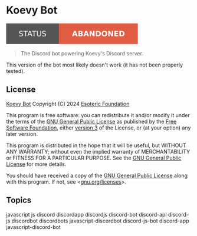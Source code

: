# Koevy Bot

[![Project Status: Abandoned](./assets/images/badges/status.svg)](./)

> The Discord bot powering Koevy's Discord server.

This version of the bot most likely doesn't work (it has not been properly tested).

## License

[Koevy Bot](./) Copyright (C) 2024 [Esoteric Foundation](https://esoteric.foundation)

This program is free software: you can redistribute it and/or modify it under the terms of the [GNU General Public License](./LICENSE) as published by the [Free Software Foundation](https://www.fsf.org/), either [version 3](./LICENSE) of the License, or (at your option) any later version.

This program is distributed in the hope that it will be useful, but WITHOUT ANY WARRANTY; without even the implied warranty of MERCHANTABILITY or FITNESS FOR A PARTICULAR PURPOSE. See the [GNU General Public License](./LICENSE) for more details.

You should have received a copy of the [GNU General Public License](./LICENSE) along with this program. If not, see <[gnu.org/licenses](https://www.gnu.org/licenses/)>.

## Topics

javascript js discord discordapp discordjs discord-bot discord-api discord-js discordbot discordbots javascript-discordbot discord-js-bot discord-app javascript-discord-bot
